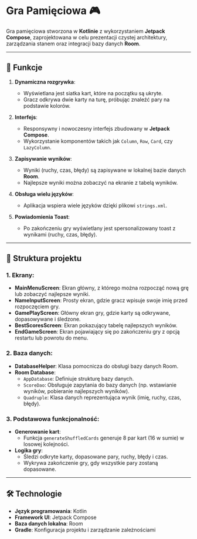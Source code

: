 # Gra Pamięciowa 🎮

Gra pamięciowa stworzona w **Kotlinie** z wykorzystaniem **Jetpack Compose**, zaprojektowana w celu prezentacji czystej architektury, zarządzania stanem oraz integracji bazy danych **Room**.

---

## 🚀 Funkcje

1. **Dynamiczna rozgrywka**:
   - Wyświetlana jest siatka kart, które na początku są ukryte.
   - Gracz odkrywa dwie karty na turę, próbując znaleźć pary na podstawie kolorów.

2. **Interfejs**:
   - Responsywny i nowoczesny interfejs zbudowany w **Jetpack Compose**.
   - Wykorzystanie komponentów takich jak `Column`, `Row`, `Card`, czy `LazyColumn`.

3. **Zapisywanie wyników**:
   - Wyniki (ruchy, czas, błędy) są zapisywane w lokalnej bazie danych **Room**.
   - Najlepsze wyniki można zobaczyć na ekranie z tabelą wyników.

4. **Obsługa wielu języków**:
   - Aplikacja wspiera wiele języków dzięki plikowi `strings.xml`.

5. **Powiadomienia Toast**:
   - Po zakończeniu gry wyświetlany jest spersonalizowany toast z wynikami (ruchy, czas, błędy).

---

## 📂 Struktura projektu

### 1. **Ekrany**:
- **MainMenuScreen**: Ekran główny, z którego można rozpocząć nową grę lub zobaczyć najlepsze wyniki.
- **NameInputScreen**: Prosty ekran, gdzie gracz wpisuje swoje imię przed rozpoczęciem gry.
- **GamePlayScreen**: Główny ekran gry, gdzie karty są odkrywane, dopasowywane i śledzone.
- **BestScoresScreen**: Ekran pokazujący tabelę najlepszych wyników.
- **EndGameScreen**: Ekran pojawiający się po zakończeniu gry z opcją restartu lub powrotu do menu.

### 2. **Baza danych**:
- **DatabaseHelper**: Klasa pomocnicza do obsługi bazy danych Room.
- **Room Database**:
  - `AppDatabase`: Definiuje strukturę bazy danych.
  - `ScoreDao`: Obsługuje zapytania do bazy danych (np. wstawianie wyników, pobieranie najlepszych wyników).
  - `Quadruple`: Klasa danych reprezentująca wynik (imię, ruchy, czas, błędy).

### 3. **Podstawowa funkcjonalność**:
- **Generowanie kart**:
  - Funkcja `generateShuffledCards` generuje 8 par kart (16 w sumie) w losowej kolejności.
- **Logika gry**:
  - Śledzi odkryte karty, dopasowane pary, ruchy, błędy i czas.
  - Wykrywa zakończenie gry, gdy wszystkie pary zostaną dopasowane.

---

## 🛠️ Technologie

- **Język programowania**: Kotlin
- **Framework UI**: Jetpack Compose
- **Baza danych lokalna**: Room
- **Gradle**: Konfiguracja projektu i zarządzanie zależnościami
